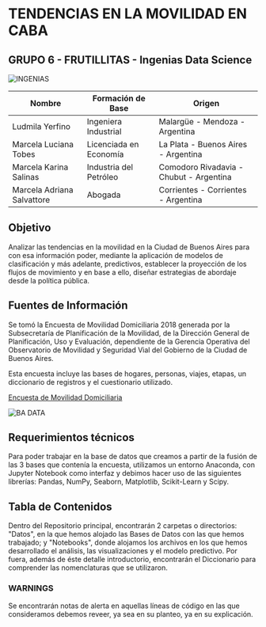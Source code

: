 # TENDENCIAS EN LA MOVILIDAD EN CABA
## GRUPO 6 - FRUTILLITAS - Ingenias Data Science
![INGENIAS](https://github.com/ludmilayerfino/initial-project/blob/main/Datos/Ingenias%20Logo.png)

| Nombre| Formación de Base|Origen|
|-------|------------------|------|
|Ludmila Yerfino|Ingeniera Industrial|Malargüe - Mendoza - Argentina|
|Marcela Luciana Tobes|Licenciada en Economía|La Plata - Buenos Aires - Argentina|
|Marcela Karina Salinas|Industria del Petróleo|Comodoro Rivadavia - Chubut - Argentina|
|Marcela Adriana Salvattore|Abogada|Corrientes - Corrientes - Argentina|

## Objetivo
Analizar las tendencias en la movilidad en la Ciudad de Buenos Aires para con esa información poder, mediante la aplicación de modelos de clasificación y más adelante, predictivos, establecer la proyección de los flujos de movimiento y en base a ello, diseñar estrategias de abordaje desde la política pública.

## Fuentes de Información
Se tomó la Encuesta de Movilidad Domiciliaria 2018 generada por la Subsecretaría de Planificación de la Movilidad, de la Dirección General de Planificación, Uso y Evaluación, dependiente de la Gerencia Operativa del Observatorio de Movilidad y Seguridad Vial del Gobierno de la Ciudad de Buenos Aires.

Esta encuesta incluye las bases de hogares, personas, viajes, etapas, un diccionario de registros y el cuestionario utilizado.

[Encuesta de Movilidad Domiciliaria](https://data.buenosaires.gob.ar/dataset/encuesta-movilidad-domiciliaria)

![BA DATA](https://github.com/ludmilayerfino/initial-project/blob/main/Datos/BA%20Data%20Logo.png)

## Requerimientos técnicos
Para poder trabajar en la base de datos que creamos a partir de la fusión de las 3 bases que contenía la encuesta, utilizamos un entorno Anaconda, con Jupyter Notebook como interfaz y debimos hacer uso de las siguientes librerías: Pandas, NumPy, Seaborn, Matplotlib, Scikit-Learn y Scipy.

## Tabla de Contenidos
Dentro del Repositorio principal, encontrarán 2 carpetas o directorios: "Datos", en la que hemos alojado las Bases de Datos con las que hemos trabajado; y "Notebooks", donde alojamos los archivos en los que hemos desarrollado el análisis, las visualizaciones y el modelo predictivo. Por fuera, además de éste detalle introductorio, encontrarán el Diccionario para comprender las nomenclaturas que se utilizaron.

### WARNINGS
Se encontrarán notas de alerta en aquellas líneas de código en las que consideramos debemos reveer, ya sea en su planteo, ya en su explicación.
